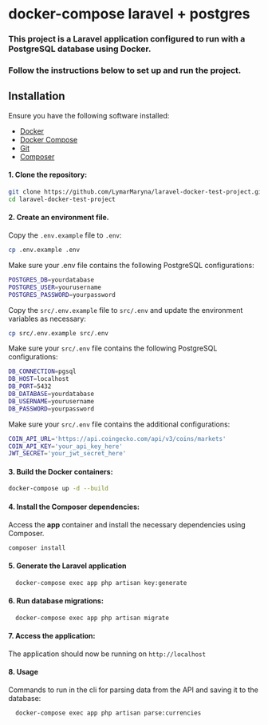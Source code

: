 # docker-compose laravel + postgres

### This project is a Laravel application configured to run with a PostgreSQL database using Docker.
### Follow the instructions below to set up and run the project.

## Installation

Ensure you have the following software installed:
- [Docker](https://docs.docker.com/get-docker/)
- [Docker Compose](https://docs.docker.com/compose/install/)
- [Git](https://git-scm.com/downloads)
- [Composer](https://getcomposer.org/download/)

#### 1. Clone the repository:

   ```bash
   git clone https://github.com/LymarMaryna/laravel-docker-test-project.git
   cd laravel-docker-test-project
   ```
   
#### 2. Create an environment file. 

Copy the `.env.example` file to `.env`:

   ```bash
   cp .env.example .env
   ```

   Make sure your .env file contains the following PostgreSQL configurations:
   ```bash
POSTGRES_DB=yourdatabase
POSTGRES_USER=yourusername
POSTGRES_PASSWORD=yourpassword
```

Copy the `src/.env.example` file to `src/.env` and update the environment variables as necessary:

   ```bash
   cp src/.env.example src/.env
   ```

Make sure your `src/.env` file contains the following PostgreSQL configurations:
 ```bash
DB_CONNECTION=pgsql
DB_HOST=localhost
DB_PORT=5432
DB_DATABASE=yourdatabase
DB_USERNAME=yourusername
DB_PASSWORD=yourpassword
````

Make sure your `src/.env` file contains the additional configurations:
 ```bash
COIN_API_URL='https://api.coingecko.com/api/v3/coins/markets'
COIN_API_KEY='your_api_key_here'
JWT_SECRET='your_jwt_secret_here'
````



#### 3. Build the Docker containers:

   ```bash
   docker-compose up -d --build
   ```

#### 4. Install the Composer dependencies:

Access the <b>app</b> container and install the necessary dependencies using Composer.

   ```bash
   composer install
   ```

#### 5. Generate the Laravel application

 ```bash
   docker-compose exec app php artisan key:generate
   ```

#### 6. Run database migrations:

 ```bash
   docker-compose exec app php artisan migrate
   ```

#### 7. Access the application:

The application should now be running on `http://localhost`

#### 8. Usage

Commands to run in the cli for parsing data from the API and saving it to the database:

 ```bash
   docker-compose exec app php artisan parse:currencies

   ```

